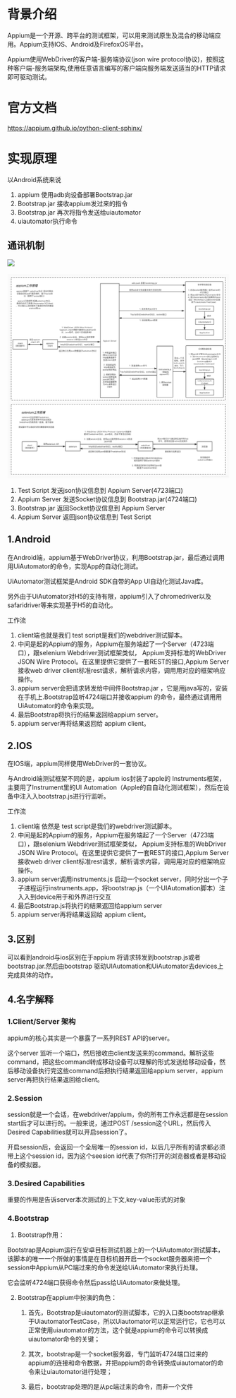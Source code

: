 # 背景介绍
Appium是一个开源、跨平台的测试框架，可以用来测试原生及混合的移动端应用。Appium支持IOS、Android及FirefoxOS平台。

Appium使用WebDriver的客户端-服务端协议(json wire protocol协议)，按照这种客户端-服务端架构,使用任意语言编写的客户端向服务端发送适当的HTTP请求即可驱动测试。
# 官方文档
https://appium.github.io/python-client-sphinx/
# 实现原理
以Android系统来说

1. appium 使用adb向设备部署Bootstrap.jar
2. Bootstrap.jar 接收appium发过来的指令
3. Bootstrap.jar 再次将指令发送给uiautomator
4. uiautomator执行命令
## 通讯机制
![](./images/通讯流程.jpg)

![](../原理.png)

1. Test Script 发送json协议信息到 Appium Server(4723端口)
2. Appium Server 发送Socket协议信息到 Bootstrap.jar(4724端口)
3. Bootstrap.jar 返回Socket协议信息到 Appium Server
4. Appium Server 返回json协议信息到 Test Script

## 1.Android

在Android端，appium基于WebDriver协议，利用Bootstrap.jar，最后通过调⽤用UiAutomator的命令，实现App的自动化测试。

UiAutomator测试框架是Android SDK自带的App UI自动化测试Java库。

另外由于UiAutomator对H5的支持有限，appium引入了chromedriver以及safaridriver等来实现基于H5的自动化。

工作流

1. client端也就是我们 test script是我们的webdriver测试脚本。
2. 中间是起的Appium的服务，Appium在服务端起了一个Server（4723端口），跟selenium Webdriver测试框架类似， Appium⽀持标准的WebDriver JSON Wire Protocol。在这里提供它提供了一套REST的接口,Appium Server接收web driver client标准rest请求，解析请求内容，调⽤用对应的框架响应操作。
3. appium server会把请求转发给中间件Bootstrap.jar ，它是用java写的，安装在手机上.Bootstrap监听4724端口并接收appium 的命令，最终通过调⽤用UiAutomator的命令来实现。
4. 最后Bootstrap将执行的结果返回给appium server。
5. appium server再将结果返回给 appium client。

## 2.IOS

在IOS端，appium同样使⽤WebDriver的一套协议。

与Android端测试框架不同的是，appium ios封装了apple的 Instruments框架，主要用了Instrument里的UI Automation（Apple的⾃自动化测试框架），然后在设备中注⼊入bootstrap.js进⾏行监听。

工作流
1. client端 依然是 test script是我们的webdriver测试脚本。
2. 中间是起的Appium的服务，Appium在服务端起了一个Server（4723端口），跟selenium Webdriver测试框架类似， Appium⽀持标准的WebDriver JSON Wire Protocol。在这里提供它提供了一套REST的接口,Appium Server接收web driver client标准rest请求，解析请求内容，调⽤用对应的框架响应操作。
3. appium server调用instruments.js 启动一个socket server，同时分出一个⼦子进程运⾏instruments.app，将bootstrap.js（一个UIAutomation脚本）注⼊入到device⽤于和外界进行交互
4. 最后Bootstrap.js将执行的结果返回给appium server
5. appium server再将结果返回给 appium client。

## 3.区别
可以看到android与ios区别在于appium 将请求转发到bootstrap.js或者bootstrap.jar.然后由bootstrap 驱动UIAutomation和UiAutomator去devices上完成具体的动作。

## 4.名字解释
### 1.Client/Server 架构
appium的核心其实是一个暴露了一系列REST API的server。

这个server 监听一个端口，然后接收由client发送来的command。解析这些command，把这些command转成移动设备可以理解的形式发送给移动设备，然后移动设备执行完这些command后把执行结果返回给appium server，appium server再把执行结果返回给client。

### 2.Session
session就是一个会话，在webdriver/appium，你的所有工作永远都是在session start后才可以进行的。一般来说，通过POST /session这个URL，然后传入Desired Capabilities就可以开启session了。

开启session后，会返回一个全局唯一的session id，以后几乎所有的请求都必须带上这个session id，因为这个seesion id代表了你所打开的浏览器或者是移动设备的模拟器。

### 3.Desired Capabilities
重要的作用是告诉server本次测试的上下文,key-value形式的对象

### 4.Bootstrap
1. Bootstrap作用：

Bootstrap是Appium运行在安卓目标测试机器上的一个UiAutomator测试脚本，该脚本的唯一一个所做的事情是在目标机器开启一个socket服务器来把一个session中Appium从PC端过来的命令发送给UiAutomator来执行处理。

它会监听4724端口获得命令然后pass给UiAutomator来做处理。


2. Bootstrap在appium中扮演的角色：

    1. 首先，Bootstrap是uiautomator的测试脚本，它的入口类bootstrap继承于UiautomatorTestCase，所以Uiautomator可以正常运行它，它也可以正常使用uiautomator的方法，这个就是appium的命令可以转换成uiautomator命令的关键；

    2. 其次，bootstrap是一个socket服务器，专门监听4724端口过来的appium的连接和命令数据，并把appium的命令转换成uiautomator的命令来让uiautomator进行处理；

    3. 最后，bootstrap处理的是从pc端过来的命令，而非一个文件